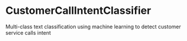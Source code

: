 # CustomerCallIntentClassifier
Multi-class text classification using machine learning to detect customer service calls intent
